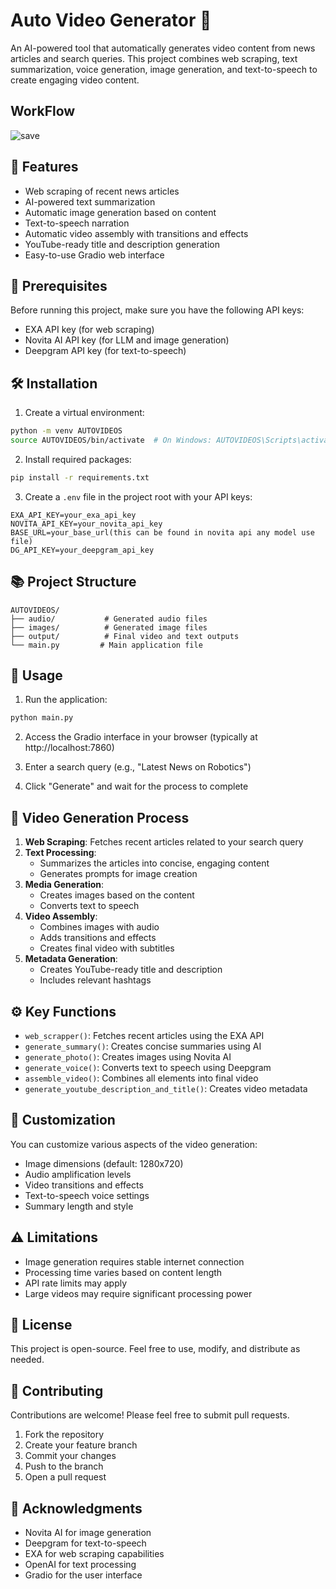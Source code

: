# Auto Video Generator 🎥

An AI-powered tool that automatically generates video content from news articles and search queries. This project combines web scraping, text summarization, voice generation, image generation, and text-to-speech to create engaging video content.

## WorkFlow

![save](https://github.com/user-attachments/assets/fc36e165-5d57-4690-b9c1-2f6e1f3b87db)


## 🌟 Features

- Web scraping of recent news articles
- AI-powered text summarization
- Automatic image generation based on content
- Text-to-speech narration
- Automatic video assembly with transitions and effects
- YouTube-ready title and description generation
- Easy-to-use Gradio web interface

## 🔧 Prerequisites

Before running this project, make sure you have the following API keys:
- EXA API key (for web scraping)
- Novita AI API key (for LLM and image generation)
- Deepgram API key (for text-to-speech)

## 🛠️ Installation

1. Create a virtual environment:
```bash
python -m venv AUTOVIDEOS
source AUTOVIDEOS/bin/activate  # On Windows: AUTOVIDEOS\Scripts\activate
```

2. Install required packages:
```bash
pip install -r requirements.txt
```

3. Create a `.env` file in the project root with your API keys:
```env
EXA_API_KEY=your_exa_api_key
NOVITA_API_KEY=your_novita_api_key
BASE_URL=your_base_url(this can be found in novita api any model use file)
DG_API_KEY=your_deepgram_api_key
```

## 📚 Project Structure

```
AUTOVIDEOS/
├── audio/           # Generated audio files
├── images/          # Generated image files
├── output/          # Final video and text outputs
└── main.py         # Main application file
```

## 🚀 Usage

1. Run the application:
```bash
python main.py
```

2. Access the Gradio interface in your browser (typically at http://localhost:7860)

3. Enter a search query (e.g., "Latest News on Robotics")

4. Click "Generate" and wait for the process to complete

## 🎥 Video Generation Process

1. **Web Scraping**: Fetches recent articles related to your search query
2. **Text Processing**: 
   - Summarizes the articles into concise, engaging content
   - Generates prompts for image creation
3. **Media Generation**:
   - Creates images based on the content
   - Converts text to speech
4. **Video Assembly**:
   - Combines images with audio
   - Adds transitions and effects
   - Creates final video with subtitles
5. **Metadata Generation**:
   - Creates YouTube-ready title and description
   - Includes relevant hashtags

## ⚙️ Key Functions

- `web_scrapper()`: Fetches recent articles using the EXA API
- `generate_summary()`: Creates concise summaries using AI
- `generate_photo()`: Creates images using Novita AI
- `generate_voice()`: Converts text to speech using Deepgram
- `assemble_video()`: Combines all elements into final video
- `generate_youtube_description_and_title()`: Creates video metadata

## 🎨 Customization

You can customize various aspects of the video generation:
- Image dimensions (default: 1280x720)
- Audio amplification levels
- Video transitions and effects
- Text-to-speech voice settings
- Summary length and style

## ⚠️ Limitations

- Image generation requires stable internet connection
- Processing time varies based on content length
- API rate limits may apply
- Large videos may require significant processing power

## 📝 License

This project is open-source. Feel free to use, modify, and distribute as needed.

## 🤝 Contributing

Contributions are welcome! Please feel free to submit pull requests.

1. Fork the repository
2. Create your feature branch
3. Commit your changes
4. Push to the branch
5. Open a pull request

## 🙏 Acknowledgments

- Novita AI for image generation
- Deepgram for text-to-speech
- EXA for web scraping capabilities
- OpenAI for text processing
- Gradio for the user interface

